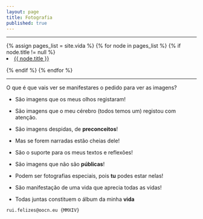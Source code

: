 ```yaml
---
layout: page
title: Fotografia
published: true
---
```

<hr>
{% assign pages_list = site.vida %}
{% for node in pages_list %}
{% if node.title != null %}

<li class="nav-item">
<a class="nav-link{% if page.url == node.url %} nav-link-active{% endif %}" href="{{ node.url }}">{{ node.title }}</a>
</li>


{% endif %}
{% endfor %}
<hr>

O que é que vais ver se manifestares o pedido para ver as imagens?

* São imagens que os meus olhos registaram!

* São imagens que o meu cérebro (todos temos um) registou com atenção.

* São imagens despidas, de **preconceitos**!

* Mas se forem narradas estão cheias dele!

* São o suporte para os meus textos e reflexões!

* São imagens que não são **públicas**!

* Podem ser fotografias especiais, pois **tu** podes estar nelas!

* São manifestação de uma vida que aprecia todas as vidas!

* Todas juntas constituem o álbum da minha **vida**





```
rui.felizes@oocn.eu {MMXIV}
```

